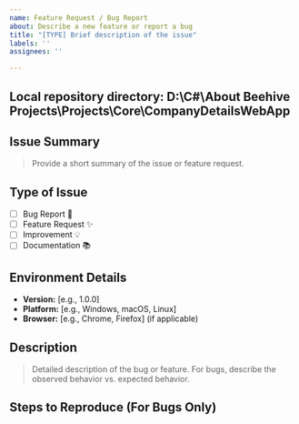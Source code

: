 ```yaml
---
name: Feature Request / Bug Report
about: Describe a new feature or report a bug
title: "[TYPE] Brief description of the issue"
labels: ''
assignees: ''

---
```

## Local repository directory: D:\C#\About Beehive Projects\Projects\Core\CompanyDetailsWebApp

## Issue Summary
> Provide a short summary of the issue or feature request.

## Type of Issue
- [ ] Bug Report 🐞
- [ ] Feature Request ✨
- [ ] Improvement 💡
- [ ] Documentation 📚

## Environment Details
- **Version:** [e.g., 1.0.0]
- **Platform:** [e.g., Windows, macOS, Linux]
- **Browser:** [e.g., Chrome, Firefox] (if applicable)

## Description
> Detailed description of the bug or feature. For bugs, describe the observed behavior vs. expected behavior.

## Steps to Reproduce (For Bugs Only)
